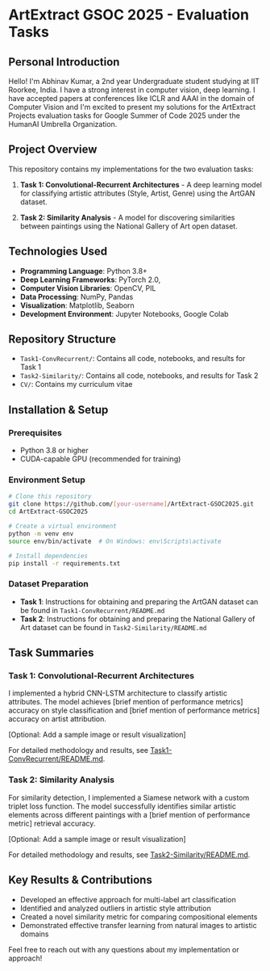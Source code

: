 # ArtExtract GSOC 2025 - Evaluation Tasks

## Personal Introduction
Hello! I'm Abhinav Kumar, a 2nd year Undergraduate student studying at IIT Roorkee, India. I have a strong interest in computer vision, deep learning. I have accepted papers at conferences like ICLR and AAAI in the domain of Computer Vision and I'm excited to present my solutions for the ArtExtract Projects evaluation tasks for Google Summer of Code 2025 under the HumanAI Umbrella Organization.

## Project Overview
This repository contains my implementations for the two evaluation tasks:

1. **Task 1: Convolutional-Recurrent Architectures** - A deep learning model for classifying artistic attributes (Style, Artist, Genre) using the ArtGAN dataset.

2. **Task 2: Similarity Analysis** - A model for discovering similarities between paintings using the National Gallery of Art open dataset.

## Technologies Used
- **Programming Language**: Python 3.8+
- **Deep Learning Frameworks**: PyTorch 2.0, 
- **Computer Vision Libraries**: OpenCV, PIL
- **Data Processing**: NumPy, Pandas
- **Visualization**: Matplotlib, Seaborn
- **Development Environment**: Jupyter Notebooks, Google Colab

## Repository Structure
- `Task1-ConvRecurrent/`: Contains all code, notebooks, and results for Task 1
- `Task2-Similarity/`: Contains all code, notebooks, and results for Task 2
- `CV/`: Contains my curriculum vitae

## Installation & Setup

### Prerequisites
- Python 3.8 or higher
- CUDA-capable GPU (recommended for training)

### Environment Setup
```bash
# Clone this repository
git clone https://github.com/[your-username]/ArtExtract-GSOC2025.git
cd ArtExtract-GSOC2025

# Create a virtual environment
python -m venv env
source env/bin/activate  # On Windows: env\Scripts\activate

# Install dependencies
pip install -r requirements.txt
```

### Dataset Preparation
- **Task 1**: Instructions for obtaining and preparing the ArtGAN dataset can be found in `Task1-ConvRecurrent/README.md`
- **Task 2**: Instructions for obtaining and preparing the National Gallery of Art dataset can be found in `Task2-Similarity/README.md`

## Task Summaries

### Task 1: Convolutional-Recurrent Architectures
I implemented a hybrid CNN-LSTM architecture to classify artistic attributes. The model achieves [brief mention of performance metrics] accuracy on style classification and [brief mention of performance metrics] accuracy on artist attribution.

[Optional: Add a sample image or result visualization]

For detailed methodology and results, see [Task1-ConvRecurrent/README.md](Task1-ConvRecurrent/README.md).

### Task 2: Similarity Analysis
For similarity detection, I implemented a Siamese network with a custom triplet loss function. The model successfully identifies similar artistic elements across different paintings with a [brief mention of performance metric] retrieval accuracy.

[Optional: Add a sample image or result visualization]

For detailed methodology and results, see [Task2-Similarity/README.md](Task2-Similarity/README.md).

## Key Results & Contributions
- Developed an effective approach for multi-label art classification
- Identified and analyzed outliers in artistic style attribution
- Created a novel similarity metric for comparing compositional elements
- Demonstrated effective transfer learning from natural images to artistic domains



Feel free to reach out with any questions about my implementation or approach!
